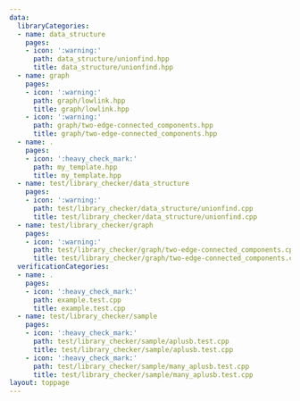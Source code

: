 ```yaml
---
data:
  libraryCategories:
  - name: data_structure
    pages:
    - icon: ':warning:'
      path: data_structure/unionfind.hpp
      title: data_structure/unionfind.hpp
  - name: graph
    pages:
    - icon: ':warning:'
      path: graph/lowlink.hpp
      title: graph/lowlink.hpp
    - icon: ':warning:'
      path: graph/two-edge-connected_components.hpp
      title: graph/two-edge-connected_components.hpp
  - name: .
    pages:
    - icon: ':heavy_check_mark:'
      path: my_template.hpp
      title: my_template.hpp
  - name: test/library_checker/data_structure
    pages:
    - icon: ':warning:'
      path: test/library_checker/data_structure/unionfind.cpp
      title: test/library_checker/data_structure/unionfind.cpp
  - name: test/library_checker/graph
    pages:
    - icon: ':warning:'
      path: test/library_checker/graph/two-edge-connected_components.cpp
      title: test/library_checker/graph/two-edge-connected_components.cpp
  verificationCategories:
  - name: .
    pages:
    - icon: ':heavy_check_mark:'
      path: example.test.cpp
      title: example.test.cpp
  - name: test/library_checker/sample
    pages:
    - icon: ':heavy_check_mark:'
      path: test/library_checker/sample/aplusb.test.cpp
      title: test/library_checker/sample/aplusb.test.cpp
    - icon: ':heavy_check_mark:'
      path: test/library_checker/sample/many_aplusb.test.cpp
      title: test/library_checker/sample/many_aplusb.test.cpp
layout: toppage
---
```

